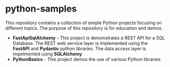 # python-samples
This repository contains a collection of simple Python projects focusing on different topics.  The purpose of this repository is for education and demos.
- **FastApiSqlAlchemy** - This project is demonstrates a REST API for a SQL Database.  The REST web service layer is implemented using the **FastAPI** and **Pydantic** python libraries.  The data access layer is impelmented using **SQLAlchemy**
- **PythonBasics** - This project demos the use of various Python libraries.
